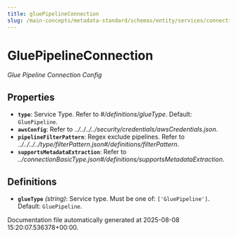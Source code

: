 ```yaml
---
title: gluePipelineConnection
slug: /main-concepts/metadata-standard/schemas/entity/services/connections/pipeline/gluepipelineconnection
---
```


# GluePipelineConnection

*Glue Pipeline Connection Config*

## Properties

- **`type`**: Service Type. Refer to *#/definitions/glueType*. Default: `GluePipeline`.
- **`awsConfig`**: Refer to *../../../../security/credentials/awsCredentials.json*.
- **`pipelineFilterPattern`**: Regex exclude pipelines. Refer to *../../../../type/filterPattern.json#/definitions/filterPattern*.
- **`supportsMetadataExtraction`**: Refer to *../connectionBasicType.json#/definitions/supportsMetadataExtraction*.
## Definitions

- **`glueType`** *(string)*: Service type. Must be one of: `['GluePipeline']`. Default: `GluePipeline`.


Documentation file automatically generated at 2025-08-08 15:20:07.536378+00:00.
